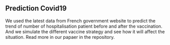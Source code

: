 ## Prediction Covid19

We used the latest data from French government website to predict the trend of number of hospitalisation patient before and after the vaccination. And we simulate the different vaccine strategy and see how it will affect the situation. Read more in our papaer in the repository.
